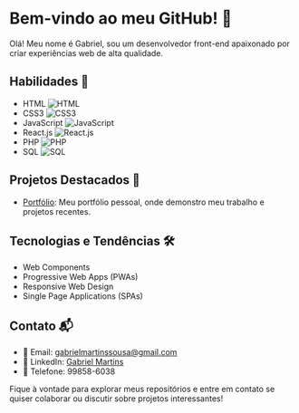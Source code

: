 # Bem-vindo ao meu GitHub! 👋

Olá! Meu nome é Gabriel, sou um desenvolvedor front-end apaixonado por criar experiências web de alta qualidade.

## Habilidades 🚀
- HTML <img src="https://img.icons8.com/color/24/000000/html-5--v1.png" alt="HTML">
- CSS3 <img src="https://img.icons8.com/color/24/000000/css3.png" alt="CSS3">
- JavaScript <img src="https://img.icons8.com/color/24/000000/javascript--v1.png" alt="JavaScript">
- React.js <img src="https://img.icons8.com/color/24/000000/react-native.png" alt="React.js">
- PHP <img src="https://img.icons8.com/officel/24/000000/php-logo.png" alt="PHP">
- SQL <img src="https://img.icons8.com/ios-filled/50/000000/sql.png" alt="SQL">

## Projetos Destacados 🌟
- [Portfólio](https://vaconer.github.io/portifolio/): Meu portfólio pessoal, onde demonstro meu trabalho e projetos recentes.

## Tecnologias e Tendências 🛠️
- Web Components
- Progressive Web Apps (PWAs)
- Responsive Web Design
- Single Page Applications (SPAs)

## Contato 📬
- 📧 Email: gabrielmartinssousa@gmail.com
- 🔗 LinkedIn: [Gabriel Martins](https://www.linkedin.com/in/gabriel-martins-3b76b122a/)
- 📱 Telefone: 99858-6038

Fique à vontade para explorar meus repositórios e entre em contato se quiser colaborar ou discutir sobre projetos interessantes!
